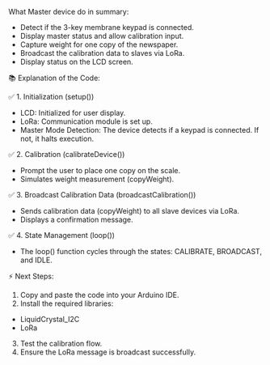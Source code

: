 What Master device do in summary:
- Detect if the 3-key membrane keypad is connected.
- Display master status and allow calibration input.
- Capture weight for one copy of the newspaper.
- Broadcast the calibration data to slaves via LoRa.
- Display status on the LCD screen.

📚 Explanation of the Code:

✅ 1. Initialization (setup())
- LCD: Initialized for user display.
- LoRa: Communication module is set up.
- Master Mode Detection: The device detects if a keypad is connected. If not, it halts execution.

✅ 2. Calibration (calibrateDevice())
- Prompt the user to place one copy on the scale.
- Simulates weight measurement (copyWeight).

✅ 3. Broadcast Calibration Data (broadcastCalibration())
- Sends calibration data (copyWeight) to all slave devices via LoRa.
- Displays a confirmation message.

✅ 4. State Management (loop())
- The loop() function cycles through the states: CALIBRATE, BROADCAST, and IDLE.

⚡ Next Steps:
1) Copy and paste the code into your Arduino IDE.
2) Install the required libraries:
- LiquidCrystal_I2C
- LoRa
3) Test the calibration flow.
4) Ensure the LoRa message is broadcast successfully. 
